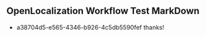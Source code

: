 ## OpenLocalization Workflow Test MarkDown
* a38704d5-e565-4346-b926-4c5db5590fef thanks!

<!--HONumber=Aug16_HO4-->


